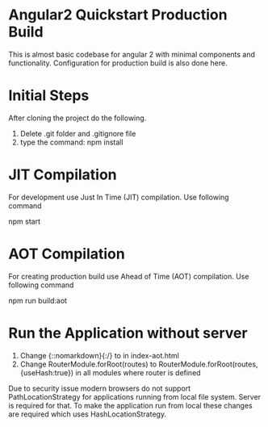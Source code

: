 # Angular2 Quickstart Production Build
This is almost basic codebase for angular 2 with minimal components and functionality. Configuration for production build is also done here.

Initial Steps
==============
After cloning the project do the following.
1) Delete .git folder and .gitignore file
2) type the command: npm install

JIT Compilation
===============
For development use Just In Time (JIT) compilation. Use following command

npm start


AOT Compilation
===============
For creating production build  use Ahead of Time (AOT) compilation. Use following command

npm run build:aot


Run the Application without server
==================================
1) Change {::nomarkdown}<base href="/">{:/} to <base href=""> in index-aot.html
2) Change RouterModule.forRoot(routes) to RouterModule.forRoot(routes,{useHash:true}) in all modules where router is defined

Due to security issue modern browsers do not support PathLocationStrategy for applications running from local file system. Server is required for that.
To make the application run from local these changes are required which uses HashLocationStrategy.
